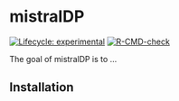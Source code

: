 
<!-- README.md is generated from README.Rmd. Please edit that file -->

# mistralDP

<!-- badges: start -->

[![Lifecycle:
experimental](https://img.shields.io/badge/lifecycle-experimental-orange.svg)](https://lifecycle.r-lib.org/articles/stages.html#experimental)
[![R-CMD-check](https://github.com/MicrobialGenomics-IrsicaixaOrg/mistralDP/actions/workflows/R-CMD-check.yaml/badge.svg)](https://github.com/MicrobialGenomics-IrsicaixaOrg/mistralDP/actions/workflows/R-CMD-check.yaml)
<!-- badges: end -->

The goal of mistralDP is to …

## Installation
